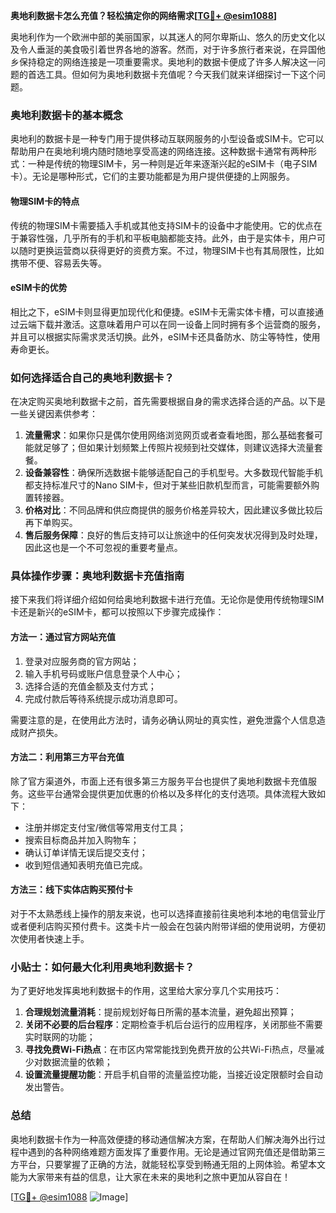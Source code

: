 **奥地利数据卡怎么充值？轻松搞定你的网络需求[[TG💪+ @esim1088](https://t.me/s/esim1088)]**

奥地利作为一个欧洲中部的美丽国家，以其迷人的阿尔卑斯山、悠久的历史文化以及令人垂涎的美食吸引着世界各地的游客。然而，对于许多旅行者来说，在异国他乡保持稳定的网络连接是一项重要需求。奥地利的数据卡便成了许多人解决这一问题的首选工具。但如何为奥地利数据卡充值呢？今天我们就来详细探讨一下这个问题。

### 奥地利数据卡的基本概念

奥地利的数据卡是一种专门用于提供移动互联网服务的小型设备或SIM卡。它可以帮助用户在奥地利境内随时随地享受高速的网络连接。这种数据卡通常有两种形式：一种是传统的物理SIM卡，另一种则是近年来逐渐兴起的eSIM卡（电子SIM卡）。无论是哪种形式，它们的主要功能都是为用户提供便捷的上网服务。

#### 物理SIM卡的特点

传统的物理SIM卡需要插入手机或其他支持SIM卡的设备中才能使用。它的优点在于兼容性强，几乎所有的手机和平板电脑都能支持。此外，由于是实体卡，用户可以随时更换运营商以获得更好的资费方案。不过，物理SIM卡也有其局限性，比如携带不便、容易丢失等。

#### eSIM卡的优势

相比之下，eSIM卡则显得更加现代化和便捷。eSIM卡无需实体卡槽，可以直接通过云端下载并激活。这意味着用户可以在同一设备上同时拥有多个运营商的服务，并且可以根据实际需求灵活切换。此外，eSIM卡还具备防水、防尘等特性，使用寿命更长。

### 如何选择适合自己的奥地利数据卡？

在决定购买奥地利数据卡之前，首先需要根据自身的需求选择合适的产品。以下是一些关键因素供参考：

1. **流量需求**：如果你只是偶尔使用网络浏览网页或者查看地图，那么基础套餐可能就足够了；但如果计划频繁上传照片视频到社交媒体，则建议选择大流量套餐。
2. **设备兼容性**：确保所选数据卡能够适配自己的手机型号。大多数现代智能手机都支持标准尺寸的Nano SIM卡，但对于某些旧款机型而言，可能需要额外购置转接器。
3. **价格对比**：不同品牌和供应商提供的服务价格差异较大，因此建议多做比较后再下单购买。
4. **售后服务保障**：良好的售后支持可以让旅途中的任何突发状况得到及时处理，因此这也是一个不可忽视的重要考量点。

### 具体操作步骤：奥地利数据卡充值指南

接下来我们将详细介绍如何给奥地利数据卡进行充值。无论你是使用传统物理SIM卡还是新兴的eSIM卡，都可以按照以下步骤完成操作：

#### 方法一：通过官方网站充值

1. 登录对应服务商的官方网站；
2. 输入手机号码或账户信息登录个人中心；
3. 选择合适的充值金额及支付方式；
4. 完成付款后等待系统提示成功消息即可。

需要注意的是，在使用此方法时，请务必确认网址的真实性，避免泄露个人信息造成财产损失。

#### 方法二：利用第三方平台充值

除了官方渠道外，市面上还有很多第三方服务平台也提供了奥地利数据卡充值服务。这些平台通常会提供更加优惠的价格以及多样化的支付选项。具体流程大致如下：
- 注册并绑定支付宝/微信等常用支付工具；
- 搜索目标商品并加入购物车；
- 确认订单详情无误后提交支付；
- 收到短信通知表明充值已完成。

#### 方法三：线下实体店购买预付卡

对于不太熟悉线上操作的朋友来说，也可以选择直接前往奥地利本地的电信营业厅或者便利店购买预付费卡。这类卡片一般会在包装内附带详细的使用说明，方便初次使用者快速上手。

### 小贴士：如何最大化利用奥地利数据卡？

为了更好地发挥奥地利数据卡的作用，这里给大家分享几个实用技巧：

1. **合理规划流量消耗**：提前规划好每日所需的基本流量，避免超出预算；
2. **关闭不必要的后台程序**：定期检查手机后台运行的应用程序，关闭那些不需要实时联网的功能；
3. **寻找免费Wi-Fi热点**：在市区内常常能找到免费开放的公共Wi-Fi热点，尽量减少对数据流量的依赖；
4. **设置流量提醒功能**：开启手机自带的流量监控功能，当接近设定限额时会自动发出警告。

### 总结

奥地利数据卡作为一种高效便捷的移动通信解决方案，在帮助人们解决海外出行过程中遇到的各种网络难题方面发挥了重要作用。无论是通过官网充值还是借助第三方平台，只要掌握了正确的方法，就能轻松享受到畅通无阻的上网体验。希望本文能为大家带来有益的信息，让大家在未来的奥地利之旅中更加从容自在！

[[TG💪+ @esim1088](https://t.me/s/esim1088) ![Image](https://i.postimg.cc/4NQfJmqS/Snipaste-2025-05-13-00-14-12.png)]